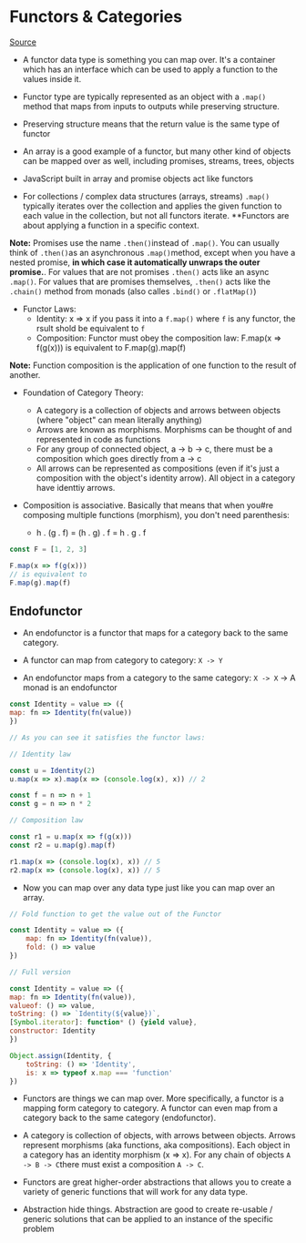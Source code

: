# Functors & Categories

[Source](https://medium.com/javascript-scene/functors-categories-61e031bac53f)

* A functor data type is something you can map over. It's a container which has an interface which can be used to apply a function to the values inside it.

* Functor type are typically represented as an object with a `.map()` method that maps from inputs to outputs while preserving structure.

* Preserving structure means that the return value is the same type of functor

* An array is a good example of a functor, but many other kind of objects can be mapped over as well, including promises, streams, trees, objects

* JavaScript built in array and promise objects act like functors

* For collections / complex data structures (arrays, streams) `.map()` typically iterates over the collection and applies the given function to each value in the collection, but not all functors iterate. **Functors are about applying a function in a specific context.

**Note:** Promises use the name `.then()`instead of `.map()`. You can usually think of `.then()`as an asynchronous `.map()`method, except when you have a nested promise, **in which case it automatically unwraps the outer promise.**. For values that are not promises `.then()` acts like an async `.map()`. For values that are promises themselves, `.then()` acts like the `.chain()` method from monads (also calles `.bind()` or `.flatMap()`)

* Functor Laws:
	- Identity: x => x if you pass it into a `f.map()` where `f` is any functor, the rsult shold be equivalent to `f`
	- Composition: Functor must obey the composition law: F.map(x => f(g(x))) is equivalent to F.map(g).map(f)

**Note:** Function composition is the application of one function to the result of another.

* Foundation of Category Theory:
	- A category is a collection of objects and arrows between objects (where "object" can mean literally anything)
	- Arrows are known as morphisms. Morphisms can be thought of and represented in code as functions
	- For any group of connected object, a -> b -> c, there must be a composition which goes directly from a -> c
	- All arrows can be represented as compositions (even if it's just a composition with the object's identity arrow). All object in a category have identtiy arrows.

* Composition is associative. Basically that means that when you#re composing multiple functions (morphism), you don't need parenthesis:
	- h . (g . f) = (h . g) . f = h . g . f

```js
const F = [1, 2, 3]
```

```js
F.map(x => f(g(x)))
// is equivalent to
F.map(g).map(f)
```
## Endofunctor

* An endofunctor is a functor that maps for a category back to the same category.

* A functor can map from category to category: `X -> Y`

* An endofunctor maps from a category to the same category: `X -> X` -> A monad is an endofunctor

```js
const Identity = value => ({
map: fn => Identity(fn(value))
})

// As you can see it satisfies the functor laws:

// Identity law

const u = Identity(2)
u.map(x => x).map(x => (console.log(x), x)) // 2

const f = n => n + 1
const g = n => n * 2

// Composition law

const r1 = u.map(x => f(g(x)))
const r2 = u.map(g).map(f)

r1.map(x => (console.log(x), x)) // 5
r2.map(x => (console.log(x), x)) // 5
```
* Now you can map over any data type just like you can map over an array.

```js
// Fold function to get the value out of the Functor

const Identity = value => ({
	map: fn => Identity(fn(value)),
	fold: () => value
})
```

```js
// Full version

const Identity = value => ({
map: fn => Identity(fn(value)),
valueof: () => value,
toString: () => `Identity(${value})`,
[Symbol.iterator]: function* () {yield value},
constructor: Identity
})

Object.assign(Identity, {
	toString: () => 'Identity',
	is: x => typeof x.map === 'function'
})

```
* Functors are things we can map over. More specifically, a functor is a mapping form category to category. A functor can even map from a category back to the same category (endofunctor).

* A category is collection of objects, with arrows between objects. Arrows represent morphisms (aka functions, aka compositions). Each object in a category has an identity morphism (x => x). For any chain of objects `A -> B -> C`there must exist a composition `A -> C`. 

* Functors are great higher-order abstractions that allows you to create a variety of generic functions that will work for any data type.

* Abstraction hide things. Abstraction are good to create re-usable / generic solutions that can be applied to an instance of the specific problem


